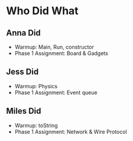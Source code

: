 # Who Did What

## Anna Did

* Warmup: Main, Run, constructor
* Phase 1 Assignment: Board & Gadgets

## Jess Did

* Warmup: Physics
* Phase 1 Assignment: Event queue

## Miles Did

* Warmup: toString
* Phase 1 Assignment: Network & Wire Protocol
